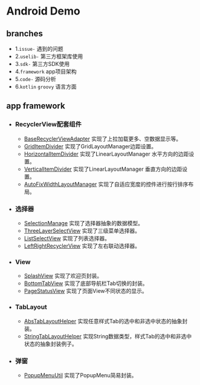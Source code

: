 
# Android Demo

## branches
  - 1.`issue-`              遇到的问题
  - 2.`uselib-`             第三方框架库使用
  - 3.`sdk-`                第三方SDK使用
  - 4.`framework`           app项目架构
  - 5.`code-`               源码分析
  - 6.`kotlin` `groovy`     语言方面

## app framework
- ### RecyclerView配套组件
    - [BaseRecyclerViewAdapter](https://github.com/obelieve/Demo/blob/framework/frame/src/main/java/com/zxy/frame/adapter/BaseRecyclerViewAdapter.java)
    实现了上拉加载更多、空数据显示等。
    - [GridItemDivider](https://github.com/obelieve/Demo/blob/framework/frame/src/main/java/com/zxy/frame/adapter/item_decoration/GridItemDivider.java)
	实现了GridLayoutManager边距设置。
	- [HorizontalItemDivider](https://github.com/obelieve/Demo/blob/framework/frame/src/main/java/com/zxy/frame/adapter/item_decoration/HorizontalItemDivider.java)
	实现了LinearLayoutManager 水平方向的边距设置。
	- [VerticalItemDivider](https://github.com/obelieve/Demo/blob/framework/frame/src/main/java/com/zxy/frame/adapter/item_decoration/VerticalItemDivider.java)
	实现了LinearLayoutManager 垂直方向的边距设置。
	- [AutoFixWidthLayoutManager](https://github.com/obelieve/Demo/blob/framework/frame/src/main/java/com/zxy/frame/adapter/layout_manager/AutoFixWidthLayoutManager.java)
	实现了自适应宽度的控件进行按行排序布局。
- ### 选择器
	- [SelectionManage](https://github.com/obelieve/Demo/blob/framework/frame/src/main/java/com/zxy/frame/utils/SelectionManage.java)
	实现了选择器抽象的数据模型。
	- [ThreeLayerSelectView](https://github.com/obelieve/Demo/blob/framework/frame/src/main/java/com/zxy/frame/view/select/ThreeLayerSelectView.java)
	实现了三级菜单选择器。
	- [ListSelectView](https://github.com/obelieve/Demo/blob/framework/frame/src/main/java/com/zxy/frame/view/select/ListSelectView.java)
	实现了列表选择器。
	- [LeftRightRecyclerView](https://github.com/obelieve/Demo/blob/framework/frame/src/main/java/com/zxy/frame/view/LeftRightRecyclerView.java)
	实现了左右联动选择器。
- ### View
	- [SplashView](https://github.com/obelieve/Demo/blob/framework/frame/src/main/java/com/zxy/frame/view/SplashView.java)
	实现了欢迎页封装。
	- [BottomTabView](https://github.com/obelieve/Demo/blob/framework/frame/src/main/java/com/zxy/frame/view/BottomTabView.java)
	实现了底部导航栏Tab切换的封装。
	- [PageStatusView](https://github.com/obelieve/Demo/blob/framework/frame/src/main/java/com/zxy/frame/view/PageStatusView.java)
	实现了页面View不同状态的显示。
- ### TabLayout
	- [AbsTabLayoutHelper](https://github.com/obelieve/Demo/blob/framework/frame/src/main/java/com/zxy/frame/utils/tab/AbsTabLayoutHelper.java)
	实现任意样式Tab的选中和非选中状态的抽象封装。
	- [StringTabLayoutHelper](https://github.com/obelieve/Demo/blob/framework/app/src/main/java/com/zxy/demo/utils/StringTabLayoutHelper.java)
	实现String数据类型，样式Tab的选中和非选中状态的抽象封装例子。
- ### 弹窗
	- [PopupMenuUtil](https://github.com/obelieve/Demo/blob/framework/frame/src/main/java/com/zxy/frame/utils/PopupMenuUtil.java)
	实现了PopupMenu简易封装。